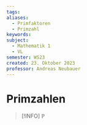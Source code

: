 ```yaml
---
tags: 
aliases:
  - Primfaktoren
  - Primzahl
keywords: 
subject:
  - Mathematik 1
  - VL
semester: WS23
created: 23. Oktober 2023
professor: Andreas Neubauer
---
```

 

# Primzahlen

> [!INFO] $\mathbb{P}$